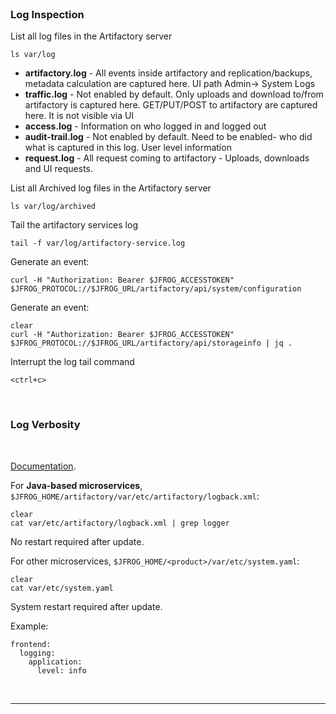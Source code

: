 
<br>

### Log Inspection

  List all log files in the Artifactory server
  ```execute
  ls var/log
  ```

  - **artifactory.log** - All events inside artifactory and replication/backups, metadata calculation are captured here. UI path Admin→ System Logs
  - **traffic.log** - Not enabled by default. Only uploads and download to/from artifactory is captured here. GET/PUT/POST to artifactory are captured here. It is not visible via UI 
  - **access.log** - Information on who logged in and logged out
  - **audit-trail.log** - Not enabled by default. Need to be enabled- who did what is captured in this log. User level information
  - **request.log** - All request coming to artifactory - Uploads, downloads and UI requests.

  List all Archived log files in the Artifactory server
  ```execute
  ls var/log/archived
  ```

  Tail the artifactory services log
  ```execute
  tail -f var/log/artifactory-service.log
  ```

  Generate an event:    
  ```execute-2
  curl -H "Authorization: Bearer $JFROG_ACCESSTOKEN" $JFROG_PROTOCOL://$JFROG_URL/artifactory/api/system/configuration
  ```

  Generate an event:    
  ```execute-2
  clear
  curl -H "Authorization: Bearer $JFROG_ACCESSTOKEN" $JFROG_PROTOCOL://$JFROG_URL/artifactory/api/storageinfo | jq .
  ```

  Interrupt the log tail command
  ```execute
  <ctrl+c>
  ```
<br>

### Log Verbosity

<br>

  [Documentation](https://www.jfrog.com/confluence/display/JFROG/Logging#Logging-ConfiguringLogVerbosity).

  For **Java-based microservices**, `$JFROG_HOME/artifactory/var/etc/artifactory/logback.xml`:
  ```execute
  clear
  cat var/etc/artifactory/logback.xml | grep logger
  ```
  No restart required after update.


  For other microservices, `$JFROG_HOME/<product>/var/etc/system.yaml`:
  ```execute
  clear
  cat var/etc/system.yaml
  ```
  System restart required after update.

  Example:
  ```
  frontend:
    logging:
      application:
        level: info
  ```

<br/>

---